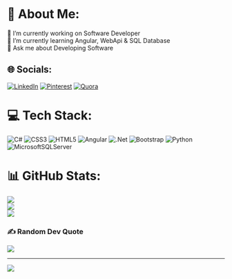 # 💫 About Me:
🔭 I’m currently working on Software Developer<br>🌱 I’m currently learning Angular, WebApi & SQL Database<br>💬 Ask me about Developing Software


## 🌐 Socials:
[![LinkedIn](https://img.shields.io/badge/LinkedIn-%230077B5.svg?logo=linkedin&logoColor=white)](https://linkedin.com/in/www.linkedin.com/in/niteshvishwakarma) [![Pinterest](https://img.shields.io/badge/Pinterest-%23E60023.svg?logo=Pinterest&logoColor=white)](https://pinterest.com/https://in.pinterest.com/Niteshv_73/) [![Quora](https://img.shields.io/badge/Quora-%23B92B27.svg?logo=Quora&logoColor=white)](https://quora.com/profile/https://www.quora.com/profile/Nitesh-Vishwakarma-175) 

# 💻 Tech Stack:
![C#](https://img.shields.io/badge/c%23-%23239120.svg?style=for-the-badge&logo=c-sharp&logoColor=white) ![CSS3](https://img.shields.io/badge/css3-%231572B6.svg?style=for-the-badge&logo=css3&logoColor=white) ![HTML5](https://img.shields.io/badge/html5-%23E34F26.svg?style=for-the-badge&logo=html5&logoColor=white) ![Angular](https://img.shields.io/badge/angular-%23DD0031.svg?style=for-the-badge&logo=angular&logoColor=white) ![.Net](https://img.shields.io/badge/.NET-5C2D91?style=for-the-badge&logo=.net&logoColor=white) ![Bootstrap](https://img.shields.io/badge/bootstrap-%23563D7C.svg?style=for-the-badge&logo=bootstrap&logoColor=white) ![Python](https://img.shields.io/badge/python-3670A0?style=for-the-badge&logo=python&logoColor=ffdd54) ![MicrosoftSQLServer](https://img.shields.io/badge/Microsoft%20SQL%20Sever-CC2927?style=for-the-badge&logo=microsoft%20sql%20server&logoColor=white)
# 📊 GitHub Stats:
![](https://github-readme-stats.vercel.app/api?username=niteshv69&theme=dark&hide_border=false&include_all_commits=false&count_private=false)<br/>
![](https://github-readme-streak-stats.herokuapp.com/?user=niteshv69&theme=dark&hide_border=false)<br/>
![](https://github-readme-stats.vercel.app/api/top-langs/?username=niteshv69&theme=dark&hide_border=false&include_all_commits=false&count_private=false&layout=compact)

### ✍️ Random Dev Quote
![](https://quotes-github-readme.vercel.app/api?type=horizontal&theme=dark)

---
[![](https://visitcount.itsvg.in/api?id=niteshv69&icon=0&color=0)](https://visitcount.itsvg.in)

<!-- Proudly created with GPRM ( https://gprm.itsvg.in ) -->
